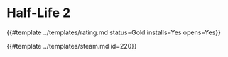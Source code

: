 # Half-Life 2
<!-- script:Aliases [
    "Half Life 2"
] -->

{{#template ../templates/rating.md status=Gold installs=Yes opens=Yes}}

{{#template ../templates/steam.md id=220}}
